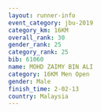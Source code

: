 ```yaml
---
layout: runner-info 
event_category: jbu-2019 
category_km: 16KM  
overall_rank: 30
gender_rank: 25
category_rank: 25
bib: 61060
name: MOHD ZAIMY BIN ALI
category: 16KM Men Open
gender: Male
finish_time: 2-02-13
country: Malaysia
---
```

